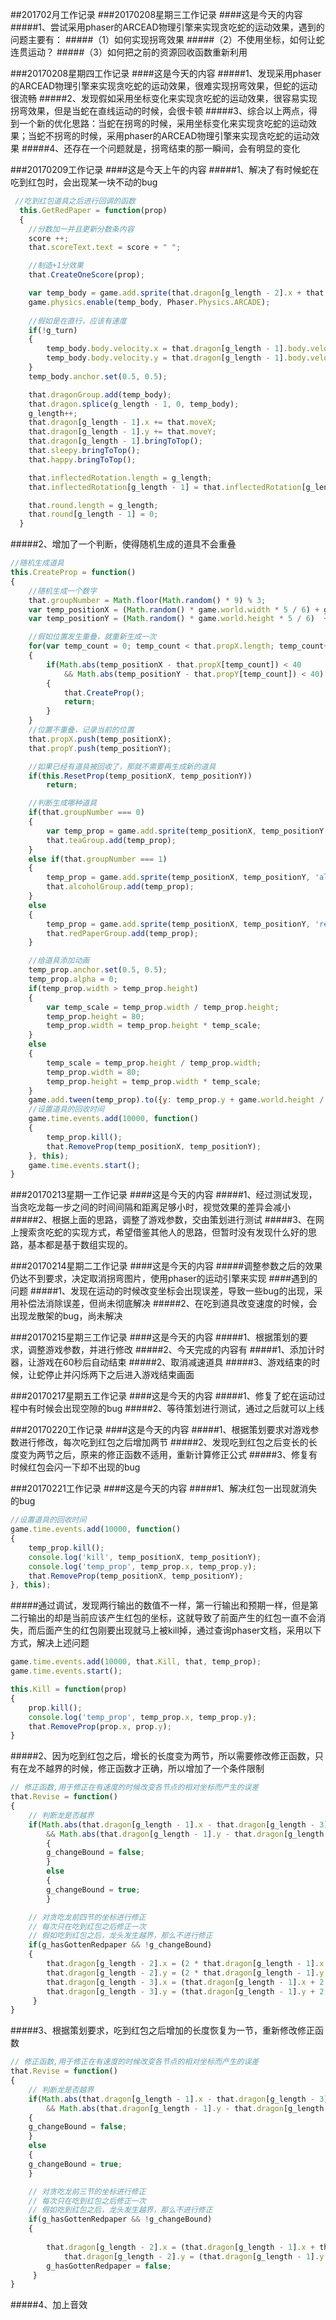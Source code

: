 ##201702月工作记录
###20170208星期三工作记录
####这是今天的内容
#####1、尝试采用phaser的ARCEAD物理引擎来实现贪吃蛇的运动效果，遇到的问题主要有：
#####（1）如何实现拐弯效果
#####（2）不使用坐标，如何让蛇连贯运动？
#####（3）如何把之前的资源回收函数重新利用

###20170208星期四工作记录
####这是今天的内容
#####1、发现采用phaser的ARCEAD物理引擎来实现贪吃蛇的运动效果，很难实现拐弯效果，但蛇的运动很流畅
#####2、发现假如采用坐标变化来实现贪吃蛇的运动效果，很容易实现拐弯效果，但是当蛇在直线运动的时候，会很卡顿
#####3、综合以上两点，得到一个新的优化思路：当蛇在拐弯的时候，采用坐标变化来实现贪吃蛇的运动效果；当蛇不拐弯的时候，采用phaser的ARCEAD物理引擎来实现贪吃蛇的运动效果
#####4、还存在一个问题就是，拐弯结束的那一瞬间，会有明显的变化

###20170209工作记录
####这是今天上午的内容
#####1、解决了有时候蛇在吃到红包时，会出现某一块不动的bug
```javascript
 //吃到红包道具之后进行回调的函数
  this.GetRedPaper = function(prop)
  {
  	//分数加一并且更新分数条内容
  	score ++;
  	that.scoreText.text = score + " ";

  	//制造+1分效果
  	that.CreateOneScore(prop);

	var temp_body = game.add.sprite(that.dragon[g_length - 2].x + that.moveX, that.dragon[g_length - 2].y + that.moveY, 'body');
	game.physics.enable(temp_body, Phaser.Physics.ARCADE);
	
	//假如是在直行，应该有速度
	if(!g_turn)
	{
		temp_body.body.velocity.x = that.dragon[g_length - 1].body.velocity.x;
		temp_body.body.velocity.y = that.dragon[g_length - 1].body.velocity.y;
	}
  	temp_body.anchor.set(0.5, 0.5);

  	that.dragonGroup.add(temp_body);
  	that.dragon.splice(g_length - 1, 0, temp_body);
  	g_length++;
  	that.dragon[g_length - 1].x += that.moveX;
  	that.dragon[g_length - 1].y += that.moveY;
  	that.dragon[g_length - 1].bringToTop();
  	that.sleepy.bringToTop();
  	that.happy.bringToTop();

  	that.inflectedRotation.length = g_length;
  	that.inflectedRotation[g_length - 1] = that.inflectedRotation[g_length - 2];

  	that.round.length = g_length;
  	that.round[g_length - 1] = 0;
  }
```
#####2、增加了一个判断，使得随机生成的道具不会重叠
```javascript
//随机生成道具
this.CreateProp = function()
{
	//随机生成一个数字
	that.groupNumber = Math.floor(Math.random() * 9) % 3;
	var temp_positionX = (Math.random() * game.world.width * 5 / 6) + game.world.width / 12;
	var temp_positionY = (Math.random() * game.world.height * 5 / 6)  + game.world.height / 12 - game.world.height / 6;

	//假如位置发生重叠，就重新生成一次
	for(var temp_count = 0; temp_count < that.propX.length; temp_count++)
	{
		if(Math.abs(temp_positionX - that.propX[temp_count]) < 40 
			&& Math.abs(temp_positionY - that.propY[temp_count]) < 40)
		{
			that.CreateProp();
			return;
		}
	}
	//位置不重叠，记录当前的位置
	that.propX.push(temp_positionX);
	that.propY.push(temp_positionY);

	//如果已经有道具被回收了，那就不需要再生成新的道具
	if(this.ResetProp(temp_positionX, temp_positionY))
		return;

	//判断生成哪种道具
	if(that.groupNumber === 0)
	{
		var temp_prop = game.add.sprite(temp_positionX, temp_positionY, 'tea');
		that.teaGroup.add(temp_prop);
	}
	else if(that.groupNumber === 1)
	{
		temp_prop = game.add.sprite(temp_positionX, temp_positionY, 'alcohol');
		that.alcoholGroup.add(temp_prop);
	}
	else
	{
		temp_prop = game.add.sprite(temp_positionX, temp_positionY, 'redPaper', that.redPaperGroup);
		that.redPaperGroup.add(temp_prop);
	}

	//给道具添加动画
	temp_prop.anchor.set(0.5, 0.5);
	temp_prop.alpha = 0;
	if(temp_prop.width > temp_prop.height)
	{
		var temp_scale = temp_prop.width / temp_prop.height;
		temp_prop.height = 80;
		temp_prop.width = temp_prop.height * temp_scale;
	}
	else
	{
		temp_scale = temp_prop.height / temp_prop.width;
		temp_prop.width = 80;
		temp_prop.height = temp_prop.width * temp_scale;
	}
	game.add.tween(temp_prop).to({y: temp_prop.y + game.world.height / 6, alpha: 1}, 2000, Phaser.Easing.Bounce.Out,true, 0, 0, false);
	//设置道具的回收时间
	game.time.events.add(10000, function()
	{
		temp_prop.kill();
		that.RemoveProp(temp_positionX, temp_positionY);
	}, this);
	game.time.events.start();
}
```
###20170213星期一工作记录
####这是今天的内容
#####1、经过测试发现，当贪吃龙每一步之间的时间间隔和距离足够小时，视觉效果的差异会减小
#####2、根据上面的思路，调整了游戏参数，交由策划进行测试
#####3、在网上搜索贪吃蛇的实现方式，希望借鉴其他人的思路，但暂时没有发现什么好的思路，基本都是基于数组实现的。

###20170214星期二工作记录
####这是今天的内容
#####调整参数之后的效果仍达不到要求，决定取消拐弯图片，使用phaser的运动引擎来实现
####遇到的问题
#####1、发现在运动的时候改变坐标会出现误差，导致一些bug的出现，采用补偿法消除误差，但尚未彻底解决
#####2、在吃到道具改变速度的时候，会出现龙散架的bug，尚未解决

###20170215星期三工作记录
####这是今天的内容
#####1、根据策划的要求，调整游戏参数，并进行修改
#####2、今天完成的内容有
#####1、添加计时器，让游戏在60秒后自动结束
#####2、取消减速道具
#####3、游戏结束的时候，让蛇停止并闪烁两下之后进入游戏结束画面

###20170217星期五工作记录
####这是今天的内容
#####1、修复了蛇在运动过程中有时候会出现空隙的bug
#####2、等待策划进行测试，通过之后就可以上线

###20170220工作记录
####这是今天的内容
#####1、根据策划要求对游戏参数进行修改，每次吃到红包之后增加两节
#####2、发现吃到红包之后变长的长度变为两节之后，原来的修正函数不适用，重新计算修正公式
#####3、修复有时候红包会闪一下却不出现的bug

###20170221工作记录
####这是今天的内容
#####1、解决红包一出现就消失的bug
```javascript
//设置道具的回收时间
game.time.events.add(10000, function()
{
	temp_prop.kill();
	console.log('kill', temp_positionX, temp_positionY);
	console.log('temp_prop', temp_prop.x, temp_prop.y);
	that.RemoveProp(temp_positionX, temp_positionY);
}, this);
```
#####通过调试，发现两行输出的数值不一样，第一行输出和预期一样，但是第二行输出的却是当前应该产生红包的坐标，这就导致了前面产生的红包一直不会消失，而后面产生的红包刚要出现就马上被kill掉，通过查询phaser文档，采用以下方式，解决上述问题
```javascript
game.time.events.add(10000, that.Kill, that, temp_prop);
game.time.events.start();
```
```javascript
this.Kill = function(prop)
{
	prop.kill();
	console.log('temp_prop', temp_prop.x, temp_prop.y);
	that.RemoveProp(prop.x, prop.y);
}
```
#####2、因为吃到红包之后，增长的长度变为两节，所以需要修改修正函数，只有在龙不越界的时候，修正函数才正确，所以增加了一个条件限制
```javascript
// 修正函数,用于修正在有速度的时候改变各节点的相对坐标而产生的误差
that.Revise = function()
{
	// 判断龙是否越界
	if(Math.abs(that.dragon[g_length - 1].x - that.dragon[g_length - 3].x) <= 3*that.dragon[1].width 
		&& Math.abs(that.dragon[g_length - 1].y - that.dragon[g_length - 3].y) <= 3*that.dragon[1].height)
		{
		g_changeBound = false;
		}
		else
		{
		g_changeBound = true;
		}

	// 对贪吃龙前四节的坐标进行修正
	// 每次只在吃到红包之后修正一次
	// 假如吃到红包之后，龙头发生越界，那么不进行修正
	if(g_hasGottenRedpaper && !g_changeBound)
	{
	 	that.dragon[g_length - 2].x = (2 * that.dragon[g_length - 1].x + that.dragon[g_length - 4].x) / 3;
	 	that.dragon[g_length - 2].y = (2 * that.dragon[g_length - 1].y + that.dragon[g_length - 4].y) / 3;
	 	that.dragon[g_length - 3].x = (that.dragon[g_length - 1].x + 2 * that.dragon[g_length - 4].x) / 3;
	 	that.dragon[g_length - 3].y = (that.dragon[g_length - 1].y + 2 * that.dragon[g_length - 4].y) / 3;
	 }
}
```
#####3、根据策划要求，吃到红包之后增加的长度恢复为一节，重新修改修正函数
```javascript
// 修正函数,用于修正在有速度的时候改变各节点的相对坐标而产生的误差
that.Revise = function()
{
	// 判断龙是否越界
	if(Math.abs(that.dragon[g_length - 1].x - that.dragon[g_length - 3].x) <= 3*that.dragon[1].width 
		&& Math.abs(that.dragon[g_length - 1].y - that.dragon[g_length - 3].y) <= 3*that.dragon[1].height)
	{
	g_changeBound = false;
	}
	else
	{
	g_changeBound = true;
	}

	// 对贪吃龙前三节的坐标进行修正
	// 每次只在吃到红包之后修正一次
	// 假如吃到红包之后，龙头发生越界，那么不进行修正
	if(g_hasGottenRedpaper && !g_changeBound)
	{
 	
	 	that.dragon[g_length - 2].x = (that.dragon[g_length - 1].x + that.dragon[g_length - 3].x) / 2;
			that.dragon[g_length - 2].y = (that.dragon[g_length - 1].y + that.dragon[g_length - 3].y) / 2;
	 	g_hasGottenRedpaper = false;
	 }
}
```
#####4、加上音效